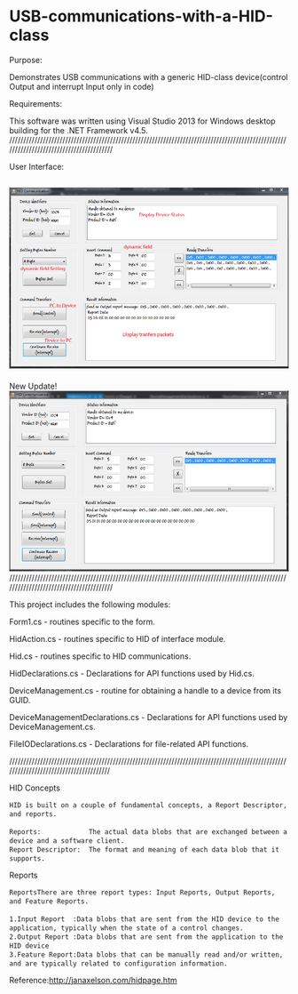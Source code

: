 # USB-communications-with-a-HID-class
Purpose: 

Demonstrates USB communications with a generic HID-class device(control Output and interrupt Input only in code)

Requirements:

This software was written using Visual Studio 2013 for Windows desktop building for the .NET Framework v4.5.
////////////////////////////////////////////////////////////////////////////////////////////////////////////////////////////////////////

User Interface:

![image](https://github.com/Ming-Shu/USB-communications-with-a-HID-class/blob/master/Interface_Explain.PNG)
---------------------------------------------------------------------------------------------------------------------------
New Update!
![image](https://github.com/Ming-Shu/USB-communications-with-a-HID-class/blob/master/Interface_Explain2.PNG)
////////////////////////////////////////////////////////////////////////////////////////////////////////////////////////////////////////

This project includes the following modules:

Form1.cs                        - routines specific to the form.

HidAction.cs                    - routines specific to HID of interface module.

Hid.cs                          - routines specific to HID communications.

HidDeclarations.cs              - Declarations for API functions used by Hid.cs.

DeviceManagement.cs             - routine for obtaining a handle to a device from its GUID.

DeviceManagementDeclarations.cs - Declarations for API functions used by DeviceManagement.cs.

FileIODeclarations.cs           - Declarations for file-related API functions.

///////////////////////////////////////////////////////////////////////////////////////////////////////////////////////////////////////

HID Concepts

    HID is built on a couple of fundamental concepts, a Report Descriptor, and reports.
  
    Reports:            The actual data blobs that are exchanged between a device and a software client. 
    Report Descriptor:  The format and meaning of each data blob that it supports.
    
    
 Reports
 
    ReportsThere are three report types: Input Reports, Output Reports, and Feature Reports.
    
    1.Input Report  :Data blobs that are sent from the HID device to the application, typically when the state of a control changes.
    2.Output Report :Data blobs that are sent from the application to the HID device
    3.Feature Report:Data blobs that can be manually read and/or written, and are typically related to configuration information.
    
 
 Reference:http://janaxelson.com/hidpage.htm 
